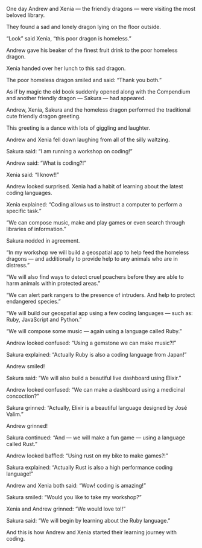 One day Andrew and Xenia — the friendly dragons — were visiting the most beloved library.

They found a sad and lonely dragon lying on the floor outside.

“Look” said Xenia, “this poor dragon is homeless.”

Andrew gave his beaker of the finest fruit drink to the poor homeless dragon.

Xenia handed over her lunch to this sad dragon.

The poor homeless dragon smiled and said: “Thank you both.”

As if by magic the old book suddenly opened along with the Compendium and another friendly dragon — Sakura — had appeared.

Andrew, Xenia, Sakura and the homeless dragon performed the traditional cute friendly dragon greeting.

This greeting is a dance with lots of giggling and laughter.

Andrew and Xenia fell down laughing from all of the silly waltzing.

Sakura said: “I am running a workshop on coding!”

Andrew said: “What is coding?!”

Xenia said: “I know!!”

Andrew looked surprised. Xenia had a habit of learning about the latest coding languages.

Xenia explained: “Coding allows us to instruct a computer to perform a specific task.”

“We can compose music, make and play games or even search through libraries of information.”

Sakura nodded in agreement.

“In my workshop we will build a geospatial app to help feed the homeless dragons — and additionally to provide help to any animals who are in distress.”

“We will also find ways to detect cruel poachers before they are able to harm animals within protected areas.”

“We can alert park rangers to the presence of intruders. And help to protect endangered species.”

“We will build our geospatial app using a few coding languages — such as: Ruby, JavaScript and Python.”

“We will compose some music — again using a language called Ruby.”

Andrew looked confused: “Using a gemstone we can make music?!”

Sakura explained: “Actually Ruby is also a coding language from Japan!”

Andrew smiled!

Sakura said: “We will also build a beautiful live dashboard using Elixir.”

Andrew looked confused: “We can make a dashboard using a medicinal concoction?”

Sakura grinned: “Actually, Elixir is a beautiful language designed by José Valim.”

Andrew grinned!

Sakura continued: “And — we will make a fun game — using a language called Rust.”

Andrew looked baffled: “Using rust on my bike to make games?!”

Sakura explained: “Actually Rust is also a high performance coding language!”

Andrew and Xenia both said: “Wow! coding is amazing!”

Sakura smiled: “Would you like to take my workshop?”

Xenia and Andrew grinned: “We would love to!!”

Sakura said: “We will begin by learning about the Ruby language.”

And this is how Andrew and Xenia started their learning journey with coding.
